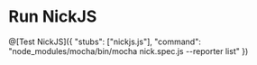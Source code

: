 # Run NickJS

@[Test NickJS]({ "stubs": ["nickjs.js"], "command": "node_modules/mocha/bin/mocha nick.spec.js --reporter list" })
